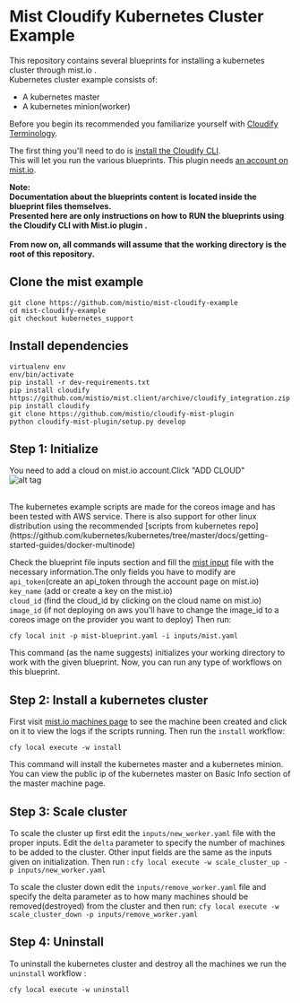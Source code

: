# Mist Cloudify Kubernetes Cluster Example


This repository contains several blueprints for installing a kubernetes cluster through mist.io .<br>
Kubernetes cluster example consists of:

- A kubernetes master
- A kubernetes minion(worker)

Before you begin its recommended you familiarize yourself with
[Cloudify Terminology](http://getcloudify.org/guide/3.1/reference-terminology.html).

The first thing you'll need to do is
[install the Cloudify CLI](http://getcloudify.org/guide/3.1/installation-cli.html).
<br>
This will let you run the various blueprints.
This plugin needs [an account on mist.io](https://mist.io/).

**Note: <br>Documentation about the blueprints content is located inside the blueprint files themselves.
<br>Presented here are only instructions on how to RUN the blueprints using the Cloudify CLI with Mist.io plugin .**
<br><br>
**From now on, all commands will assume that the working directory is the root of this repository.**
## Clone the mist example
`git clone https://github.com/mistio/mist-cloudify-example` </br>
`cd mist-cloudify-example` </br>
`git checkout kubernetes_support` </br>

## Install dependencies
`virtualenv env` </br>
`env/bin/activate` </br>
`pip install -r dev-requirements.txt` </br>
`pip install cloudify https://github.com/mistio/mist.client/archive/cloudify_integration.zip` </br>
`pip install cloudify` </br>
`git clone https://github.com/mistio/cloudify-mist-plugin` </br>
`python cloudify-mist-plugin/setup.py develop` </br>



## Step 1: Initialize
 

You need to add a cloud on mist.io account.Click "ADD CLOUD" </br>
![alt tag](http://d33v4339jhl8k0.cloudfront.net/docs/assets/555c5984e4b01a224b425242/images/5605257f903360177092e035/file-ysREVMYhF4.png)

</br>
The kubernetes example scripts are made for the coreos image and has been tested with AWS service.
There is also support for other linux distribution using the recommended [scripts from kubernetes repo](https://github.com/kubernetes/kubernetes/tree/master/docs/getting-started-guides/docker-multinode)

Check the blueprint file inputs section and fill
the [mist input](inputs/mist.yaml) file with the necessary information.The only fields you have to modify are
<br> `api_token`(create an api_token through the account page on mist.io)
<br> `key_name` (add or create a key on the mist.io)
<br> `cloud_id` (find the cloud_id by clicking on the cloud name on mist.io)
<br> `image_id` (if not deploying on aws you'll have to change the image_id to a coreos image on the provider you want to deploy)
Then run:

`cfy local init -p mist-blueprint.yaml -i inputs/mist.yaml` </br>

This command (as the name suggests) initializes your working directory to work with the given blueprint.
Now, you can run any type of workflows on this blueprint. <br>

## Step 2: Install a kubernetes cluster
First visit [mist.io machines page](https://mist.io/#/machines) to see the machine been created and click on
it to view the logs if the scripts running.
Then run the `install` workflow: <br>

`cfy local execute -w install`

This command will install the kubernetes master and a kubernetes minion.
<br>
You can view the public ip of the kubernetes master on Basic Info  section of the master machine page.

## Step 3: Scale cluster
To scale the cluster up  first edit the `inputs/new_worker.yaml` file with the proper inputs. Edit the `delta` parameter to specify the number of machines to be added to the cluster. Other input fields are the same as the inputs given on initialization. Then run :
`cfy local execute -w scale_cluster_up -p inputs/new_worker.yaml `

To scale the cluster down edit the `inputs/remove_worker.yaml` file and specify the delta parameter as to how many machines should be removed(destroyed) from the cluster and then run:
`cfy local execute -w scale_cluster_down -p inputs/remove_worker.yaml `

## Step 4: Uninstall

To uninstall the kubernetes cluster and destroy all the machines we run the `uninstall` workflow : <br>

`cfy local execute -w uninstall`

